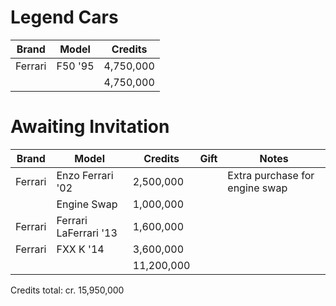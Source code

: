 # Legend Cars

| Brand  | Model | Credits |
| ------------- | ------------- | ------------- |
| Ferrari | F50 '95 | 4,750,000 |
| | | 4,750,000 |

# Awaiting Invitation

| Brand  | Model | Credits | Gift | Notes |
| ------------- | ------------- | ------------- | ------------- | ------------- |
| Ferrari | Enzo Ferrari '02 | 2,500,000 | | Extra purchase for engine swap |
| | Engine Swap | 1,000,000 | | |
| Ferrari | Ferrari LaFerrari '13 | 1,600,000 | | |
| Ferrari | FXX K '14 | 3,600,000 | | |
| | | 11,200,000 | | |

Credits total: cr. 15,950,000
